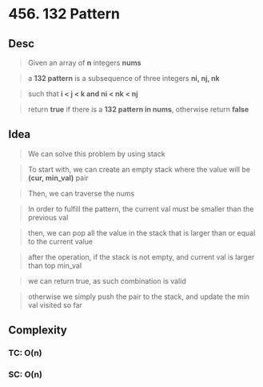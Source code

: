 # 456. 132 Pattern

## Desc

> Given an array of **n** integers **nums**

> a **132 pattern** is a subsequence of three integers **ni, nj, nk**

> such that **i < j < k and ni < nk < nj**

> return **true** if there is a **132 pattern in nums**, otherwise return **false**

## Idea

> We can solve this problem by using stack

> To start with, we can create an empty stack where the value will be **(cur, min_val)** pair

> Then, we can traverse the nums

> In order to fulfill the pattern, the current val must be smaller than the previous val

> then, we can pop all the value in the stack that is larger than or equal to the current value

> after the operation, if the stack is not empty, and current val is larger than top min_val

> we can return true, as such combination is valid

> otherwise we simply push the pair to the stack, and update the min val visited so far

## Complexity

### TC: O(n)

### SC: O(n)